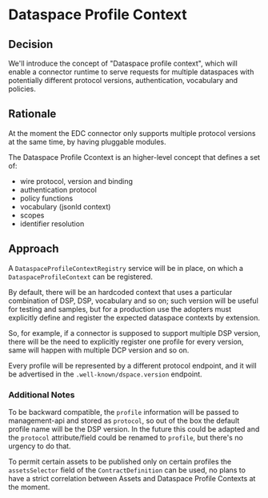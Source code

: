 # Dataspace Profile Context

## Decision

We'll introduce the concept of "Dataspace profile context", which will enable a connector runtime to serve requests for multiple
dataspaces with potentially different protocol versions, authentication, vocabulary and policies. 

## Rationale

At the moment the EDC connector only supports multiple protocol versions at the same time, by having pluggable
modules.

The Dataspace Profile Ccontext is an higher-level concept that defines a set of:
- wire protocol, version and binding
- authentication protocol
- policy functions
- vocabulary (jsonld context)
- scopes
- identifier resolution

## Approach

A `DataspaceProfileContextRegistry` service will be in place, on which a `DataspaceProfileContext` can be registered.

By default, there will be an hardcoded context that uses a particular combination of DSP, DSP, vocabulary and so on; such
version will be useful for testing and samples, but for a production use the adopters must explicitly define and register
the expected dataspace contexts by extension.

So, for example, if a connector is supposed to support multiple DSP version, there will be the need to explicitly register
one profile for every version, same will happen with multiple DCP version and so on.

Every profile will be represented by a different protocol endpoint, and it will be advertised in the `.well-known/dspace.version`
endpoint.

### Additional Notes
To be backward compatible, the `profile` information will be passed to management-api and stored as `protocol`, so out of
the box the default profile name will be the DSP version. In the future this could be adapted and the `protocol` attribute/field
could be renamed to `profile`, but there's no urgency to do that.

To permit certain assets to be published only on certain profiles the `assetsSelector` field of the `ContractDefinition`
can be used, no plans to have a strict correlation between Assets and Dataspace Profile Contexts at the moment.
